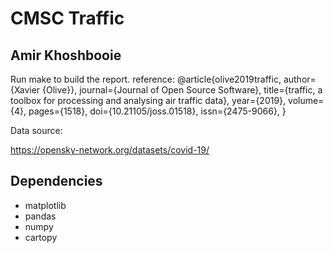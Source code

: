 # CMSC Traffic
## Amir Khoshbooie

Run make to build the report.
reference: @article{olive2019traffic,
    author={Xavier {Olive}},
    journal={Journal of Open Source Software},
    title={traffic, a toolbox for processing and analysing air traffic data},
    year={2019},
    volume={4},
    pages={1518},
    doi={10.21105/joss.01518},
    issn={2475-9066},
}

Data source:

https://opensky-network.org/datasets/covid-19/

## Dependencies

- matplotlib
- pandas
- numpy
- cartopy
